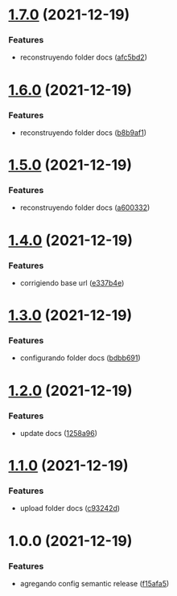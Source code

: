 # [1.7.0](https://github.com/joselo01/SkydropX-Developer-Challenges/compare/v1.6.0...v1.7.0) (2021-12-19)


### Features

* reconstruyendo folder docs ([afc5bd2](https://github.com/joselo01/SkydropX-Developer-Challenges/commit/afc5bd2d32e0e72ad57a9febc7241adb68ca8009))

# [1.6.0](https://github.com/joselo01/SkydropX-Developer-Challenges/compare/v1.5.0...v1.6.0) (2021-12-19)


### Features

* reconstruyendo folder docs ([b8b9af1](https://github.com/joselo01/SkydropX-Developer-Challenges/commit/b8b9af19bf7a9524c8ae6541763bcff33a020fa1))

# [1.5.0](https://github.com/joselo01/SkydropX-Developer-Challenges/compare/v1.4.0...v1.5.0) (2021-12-19)


### Features

* reconstruyendo folder docs ([a600332](https://github.com/joselo01/SkydropX-Developer-Challenges/commit/a600332ee054adde8436f1889bf9872d592ec6e2))

# [1.4.0](https://github.com/joselo01/SkydropX-Developer-Challenges/compare/v1.3.0...v1.4.0) (2021-12-19)


### Features

* corrigiendo base url ([e337b4e](https://github.com/joselo01/SkydropX-Developer-Challenges/commit/e337b4e96c21c9a7ff2276ce2d559585f82b09cf))

# [1.3.0](https://github.com/joselo01/SkydropX-Developer-Challenges/compare/v1.2.0...v1.3.0) (2021-12-19)


### Features

* configurando folder docs ([bdbb691](https://github.com/joselo01/SkydropX-Developer-Challenges/commit/bdbb69173e40a2a285402b365ea1ae5712e6bda7))

# [1.2.0](https://github.com/joselo01/SkydropX-Developer-Challenges/compare/v1.1.0...v1.2.0) (2021-12-19)


### Features

* update docs ([1258a96](https://github.com/joselo01/SkydropX-Developer-Challenges/commit/1258a96b129496497f663edb691aacb8d71b3aa0))

# [1.1.0](https://github.com/joselo01/SkydropX-Developer-Challenges/compare/v1.0.0...v1.1.0) (2021-12-19)


### Features

* upload folder docs ([c93242d](https://github.com/joselo01/SkydropX-Developer-Challenges/commit/c93242db401ee9bb3e84905c58b48436db49aa0d))

# 1.0.0 (2021-12-19)


### Features

* agregando config semantic release ([f15afa5](https://github.com/joselo01/SkydropX-Developer-Challenges/commit/f15afa5fb706a45e7be2d3bcfa10be8e89c9eb1d))
